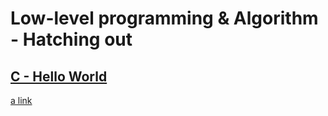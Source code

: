 # Low-level programming & Algorithm - Hatching out

## [C - Hello World](https://github.com/bavinclint/alx-low_level_programming/tree/master/0x00-hello_world)

[a link](https://github.com/bavinclint/alx-low_level_programming/tree/master/0x00-hello_world)
